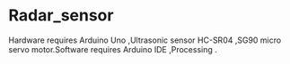 # Radar_sensor
Hardware requires Arduino Uno ,Ultrasonic sensor HC-SR04 ,SG90 micro servo motor.Software requires Arduino IDE ,Processing .
